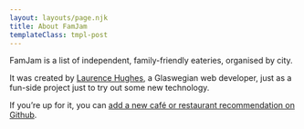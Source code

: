 ```yaml
---
layout: layouts/page.njk
title: About FamJam
templateClass: tmpl-post
---
```


FamJam is a list of independent, family-friendly eateries, organised by city.

It was created by [Laurence Hughes](https://fuzzylogic.me), a Glaswegian web developer, just as a fun-side project just to try out some new technology.

If you’re up for it, you can [add a new café or restaurant recommendation on Github](https://github.com/fuzzylogicxx/sofrito).
